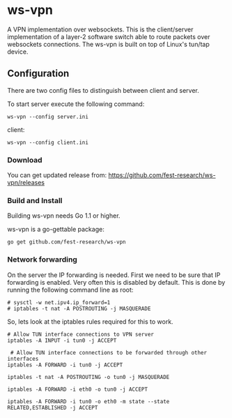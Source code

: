 # ws-vpn
A VPN implementation over websockets. This is the client/server implementation 
of a layer-2 software switch able to route packets over websockets connections.
The ws-vpn is built on top of Linux's tun/tap device.

## Configuration

There are two config files to distinguish between client and server.

To start server execute the following command:

```
ws-vpn --config server.ini
```

client:

```
ws-vpn --config client.ini
```

### Download

You can get updated release from: https://github.com/fest-research/ws-vpn/releases

### Build and Install

Building ws-vpn needs Go 1.1 or higher.

ws-vpn is a go-gettable package:

```
go get github.com/fest-research/ws-vpn
```

### Network forwarding
On the server the IP forwarding is needed. First we need to be sure that IP forwarding is enabled.
Very often this is disabled by default. This is done by running the following command line as root:
```
# sysctl -w net.ipv4.ip_forward=1
# iptables -t nat -A POSTROUTING -j MASQUERADE
```

So, lets look at the iptables rules required for this to work.
```
# Allow TUN interface connections to VPN server
iptables -A INPUT -i tun0 -j ACCEPT

 # Allow TUN interface connections to be forwarded through other interfaces
iptables -A FORWARD -i tun0 -j ACCEPT

iptables -t nat -A POSTROUTING -o tun0 -j MASQUERADE

iptables -A FORWARD -i eth0 -o tun0 -j ACCEPT

iptables -A FORWARD -i tun0 -o eth0 -m state --state RELATED,ESTABLISHED -j ACCEPT

```
